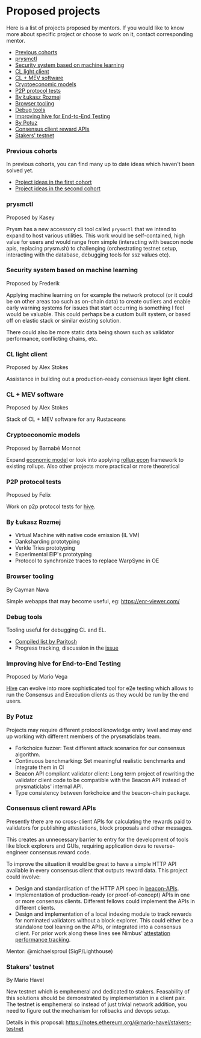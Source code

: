 # Proposed projects

Here is a list of projects proposed by mentors. If you would like to know more about specific project or choose to work on it, contact corresponding mentor. 

- [Previous cohorts](#previous-cohorts)
- [prysmctl](#prysmctl)
- [Security system based on machine learning](#security-system-based-on-machine-learning)
- [CL light client](#cl-light-client)
- [CL + MEV software](#cl--mev-software)
- [Cryptoeconomic models](#cryptoeconomic-models)
- [P2P protocol tests](#p2p-protocol-tests)
- [By Łukasz Rozmej](#by-lukasz-rozmej)
- [Browser tooling](#browser-tooling)
- [Debug tools](#debug-tools)
- [Improving hive for End-to-End Testing](#improving-hive-for-end-to-end-testing)
- [By Potuz](#by-potuz)
- [Consensus client reward APIs](#consensus-client-reward-apis)
- [Stakers' testnet](#stakers-testnet)

### Previous cohorts

In previous cohorts, you can find many up to date ideas which haven't been solved yet. 

- [Project ideas in the first cohort](https://github.com/ethereum-cdap/cohort-one/issues?q=is%3Aissue+Project+idea)
- [Project ideas in the second cohort](https://github.com/ethereum-cdap/cohort-zero/issues?q=is%3Aopen+is%3Aissue+label%3A%22help+wanted%22)

### prysmctl

Proposed by Kasey

Prysm has a new accessory cli tool called `prysmctl` that we intend to expand to host various utilities. This work would be self-contained, high value for users and would range from simple (interacting with beacon node apis, replacing prysm.sh) to challenging (orchestrating testnet setup, interacting with the database, debugging tools for ssz values etc).

### Security system based on machine learning

Proposed by Frederik

Applying machine learning on for example the network protocol (or it could be on other areas too such as on-chain data) to create outliers and enable early warning systems for issues that start occurring is something I feel would be valuable. This could perhaps be a custom built system, or based off on elastic stack or similar existing solution.

There could also be more static data being shown such as validator performance, conflicting chains, etc.

### CL light client

Proposed by Alex Stokes

Assistance in building out a production-ready consensus layer light client.

### CL + MEV software

Proposed by Alex Stokes

Stack of CL + MEV software for any Rustaceans 

### Cryptoeconomic models

Proposed by Barnabé Monnot

Expand [economic model](https://twitter.com/barnabemonnot/status/1561194859238531073) or look into applying [rollup econ](https://barnabe.substack.com/p/understanding-rollup-economics-from) framework to existing rollups. Also other projects more practical or more theoretical

### P2P protocol tests

Proposed by Felix

Work on p2p protocol tests for [hive](https://github.com/ethereum/hive).

### By Łukasz Rozmej

- Virtual Machine with native code emission (IL VM)
- Danksharding prototyping
- Verkle Tries prototyping
- Experimental EIP's prototyping
- Protocol to synchronize traces to replace WarpSync in OE

### Browser tooling

By Cayman Nava

Simple webapps that may become useful, eg: https://enr-viewer.com/

### Debug tools

Tooling useful for debugging CL and EL. 

- [Compiled list by Paritosh](https://notes.ethereum.org/@parithosh/HJQDsoRr5)
- Progress tracking, discussion in the [issue](https://github.com/ethereum/pm/issues/520)

### Improving hive for End-to-End Testing

Proposed by Mario Vega

[Hive](https://github.com/ethereum/hive) can evolve into more sophisticated tool for e2e testing which allows to run the Consensus and Execution clients as they would be run by the end users. 

### By Potuz
Projects may require different protocol knowledge entry level and may end up
working with different members of the prysmaticlabs team. 
- Forkchoice fuzzer: Test different attack scenarios for our consensus algorithm. 
- Continuous benchmarking: Set meaningful realistic benchmarks and integrate them in CI
- Beacon API compliant validator client: Long term project of rewriting the validator client code to be compatible with the Beacon API instead of prysmaticlabs' internal API. 
- Type consistency between forkchoice and the beacon-chain package. 

### Consensus client reward APIs

Presently there are no cross-client APIs for calculating the rewards paid to validators for publishing attestations, block proposals and other messages.

This creates an unnecessary barrier to entry for the development of tools like block explorers and GUIs, requiring application devs to reverse-engineer consensus reward code.

To improve the situation it would be great to have a simple HTTP API available in every consensus client that outputs reward data. This project could involve:

- Design and standardisation of the HTTP API spec in [beacon-APIs](https://github.com/ethereum/beacon-APIs).
- Implementation of production-ready (or proof-of-concept) APIs in one or more consensus clients. Different fellows could implement the APIs in different clients.
- Design and implementation of a local indexing module to track rewards for nominated validators without a block explorer. This could either be a standalone tool leaning
  on the APIs, or integrated into a consensus client. For prior work along these lines see Nimbus' [attestation performance tracking](https://nimbus.guide/attestation-performance.html).

Mentor: @michaelsproul (SigP/Lighthouse)

### Stakers' testnet 

By Mario Havel

New testnet which is emphemeral and dedicated to stakers. Feasability of this solutions should be demonstrated by implementation in a client pair. The testnet is emphemeral so instead of just trivial network addition, you need to figure out the mechanism for rollbacks and devops setup. 

Details in this proposal: https://notes.ethereum.org/@mario-havel/stakers-testnet
